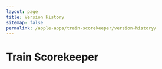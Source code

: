 ```yaml
---
layout: page
title: Version History
sitemap: false
permalink: /apple-apps/train-scorekeeper/version-history/
---
```


# Train Scorekeeper
